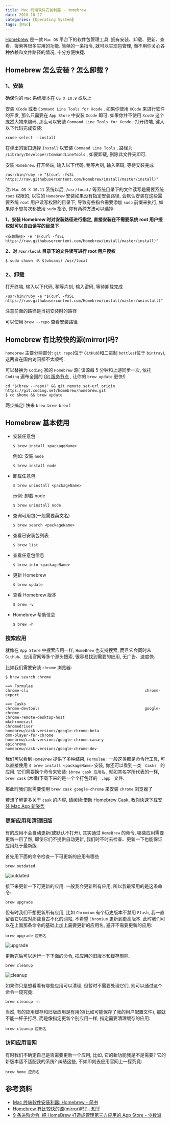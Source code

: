 ```yaml
---
title: Mac 终端软件安装利器 - Homebrew
date: 2018-10-27
categories: [Operating System]
tags: [Mac]
---
```


[Homebrew](https://brew.sh/index_zh-cn.html) 是一款 `Mac OS` 平台下的软件包管理工具, 拥有安装、卸载、更新、查看、搜索等很多实用的功能. 简单的一条指令, 就可以实现包管理, 而不用你关心各种依赖和文件路径的情况, 十分方便快捷.

## Homebrew 怎么安装 ? 怎么卸载 ?

### 1、安装

确保你的 `Mac` 系统版本在 `OS X 10.9` 或以上

安装 `XCode` 或者 `Command Line Tools for Xcode` . 如果你使用 `XCode` 来进行软件的开发, 那么只需要在 `App Store` 中安装 `Xcode` 即可. 如果你并不使用 `Xcode` 这个庞然大物来编码, 那么可以安装 `Command Line Tools for Xcode` : 打开终端, 键入以下代码完成安装:

    xcode-select --install

在弹出的窗口选择 `Install` 以安装 `Command Line Tools` , 路径为 `/Library/Developer/CommandLineTools` , 如要卸载, 删除此文件夹即可.

安装 `Homebrew`. 打开终端, 输入以下代码, 稍等片刻, 输入密码, 等待安装完成

    /usr/bin/ruby -e "$(curl -fsSL https://raw.githubusercontent.com/Homebrew/install/master/install)"

注: `Mac OS X 10.11` 系统以后, `/usr/local/` 等系统目录下的文件读写是需要系统 `root` 权限的, 以往的 `Homebrew` 安装如果没有指定安装路径, 会默认安装在这些需要系统 `root` 用户读写权限的目录下, 导致有些指令需要添加 `sudo` 前缀来执行, 如果你不想每次都使用 `sudo` 指令, 你有两种方法可以选择:

**1、安装 Homebrew 时对安装路径进行指定, 直接安装在不需要系统 root 用户授权就可以自由读写的目录下**

    <安装路径> -e "$(curl -fsSL https://raw.githubusercontent.com/Homebrew/install/master/install)"

**2、对 `/usr/local` 目录下的文件读写进行 root 用户授权**

    $ sudo chown -R $(whoami) /usr/local

### 2、卸载

打开终端, 输入以下代码, 稍等片刻, 输入密码, 等待卸载完成

    /usr/bin/ruby -e "$(curl -fsSL https://raw.githubusercontent.com/Homebrew/install/master/uninstall)"

注意前面的路径是当初安装时的路径

可以使用 `brew --repo` 查看安装路径

## Homebrew 有比较快的源(mirror)吗?

`homebrew` 主要分两部分: `git repo`(位于 `GitHub`)和二进制 `bottles`(位于 `bintray`), 这两者在国内访问都不太顺畅.

可以替换为 `Coding` 家的 `Homebrew` 源( 该源每 5 分钟和上游同步一次, 依托 `Coding` 遍布全国的 [Git 服务节点](http://Coding.net) , 让你的 `brew update` 更快!)

    cd "$(brew --repo)" && git remote set-url origin https://git.coding.net/homebrew/homebrew.git
    $ cd $home && brew update

两步搞定! 快来 `brew brew brew` !

## Homebrew 基本使用

- 安装任意包

  `$ brew install <packageName>`

  例如: 安装 `node`

  `$ brew install node`

- 卸载任意包

  `$ brew uninstall <packageName>`

  示例: 卸载 node

  `$ brew uninstall node`

- 查询可用包(一般需要英文名)

  `$ brew search <packageName>`

- 查看已安装包列表

  `$ brew list`

- 查看任意包信息

  `$ brew info <packageName>`

- 更新 Homebrew

  `$ brew update`

- 查看 Homebrew 版本

  `$ brew -v`

- Homebrew 帮助信息

  `$ brew -h`

### 搜索应用

就像在 `App Store` 中搜索应用一样, `HomeBrew` 也支持搜索, 而且它会同时从 `GitHub`、应用官网等多个源头搜索, 很容易找到需要的应用, 无广告、速度快.

比如我们需要安装 `chrome` 浏览器:

```shell
$ brew search chrome

==> Formulae
chrome-cli                                                   chrome-export

==> Casks
chrome-devtools                                              google-chrome
chrome-remote-desktop-host                                   mkchromecast
chromedriver                                                 homebrew/cask-versions/google-chrome-beta
dmm-player-for-chrome                                        homebrew/cask-versions/google-chrome-canary
epichrome                                                    homebrew/cask-versions/google-chrome-dev
```

我们可以看到 `HomeBrew` 提供了多种结果, `Formulae` : 一般这类都是命令行工具, 可以直接使用 `$ brew install <packageName>` 安装, 你还可以看到一类   `Casks`   的应用, 它们需要换个命令来安装: `$brew cask 应用名` , 就如其名字所代表的一样, `brew cask` (木桶)下载下来的是一个个打包好的   `.app`   文件.

那此时我们就需要使用 `brew cask google-chrome` 来安装 `chrome` 浏览器了

若想了解更多关于 `cask` 的内容, 请阅读:[借助 Homebrew Cask, 教你快速下载安装 Mac App 新姿势](https://henrytsz.github.io/2018/11/07/with-homebrew-cask-you-can-quickly-download-and-install-new-poses-for-your-mac-app/)

### 更新应用和清理旧版

有的应用不会自动更新(或默认不打开), 其实通过 `HomeBrew` 的命令, 哪些应用需要更新一目了然, 即使它们不提供自动更新, 我们时不时去检查、更新一下也能保证应用处于最新版.

首先用下面的命令检查一下可更新的应用有哪些

    brew outdated

![outdated](https://raw.githubusercontent.com/HenryTSZ/img/master/post/mac/051.png)

接下来更新一下可更新的应用. 一般我会更新所有应用, 所以我最常用的是这条命令:

    brew upgrade

但有时我们不想更新所有应用, 比如 `Chromium` 有个历史版本不禁用 `Flash`, 我一直留着它以应对那些食古不化的网站, 不希望 `Chromium` 更新到更高版本. 此时我们可以在上面那条命令的基础上加上需要更新的应用名, 避开不需要更新的应用:

    brew upgrade 应用名

![upgrade](https://raw.githubusercontent.com/HenryTSZ/img/master/post/mac/052.png)

更新完后可以运行一下下面的命令, 把应用的旧版本和缓存删除.

    brew cleanup

![cleanup](https://raw.githubusercontent.com/HenryTSZ/img/master/post/mac/053.png)

如果你只是想看看有哪些应用可以清理, 但暂时不需要处理它们, 则可以通过这个命令一窥究竟:

    brew cleanup -n

当然, 有的应用缓存和旧版应用是有用的(比如可能保存了我的用户配置文件), 那就不能一杆子打尽, 而是像指定更新个别应用一样, 指定需要清理缓存的应用:

    brew cleanup 应用名

### 访问应用官网

有时我们不确定自己是否需要更新一个应用, 比如, 它的新功能我是不是需要? 它的新版本适不适配我的系统? 纠结这些, 不如即刻去应用官网上一探究竟:

    brew home 应用名

## 参考资料

- [Mac 终端软件安装利器: Homebrew - 简书](https://www.jianshu.com/p/2ca8a4e47dff)
- [Homebrew 有比较快的源(mirror)吗? - 知乎](https://www.zhihu.com/question/31360766)
- [9 条进阶命令, 把 HomeBrew 打造成管理第三方应用的 App Store - 少数派](https://sspai.com/post/43451)
